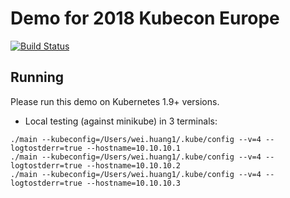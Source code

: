 # Demo for 2018 Kubecon Europe

[![Build Status](https://travis-ci.org/Huang-Wei/kubecon-demo.svg?branch=master)](https://travis-ci.org/Huang-Wei/kubecon-demo)

## Running

Please run this demo on Kubernetes 1.9+ versions.

- Local testing (against minikube) in 3 terminals:

```
./main --kubeconfig=/Users/wei.huang1/.kube/config --v=4 --logtostderr=true --hostname=10.10.10.1
./main --kubeconfig=/Users/wei.huang1/.kube/config --v=4 --logtostderr=true --hostname=10.10.10.2
./main --kubeconfig=/Users/wei.huang1/.kube/config --v=4 --logtostderr=true --hostname=10.10.10.3
```
